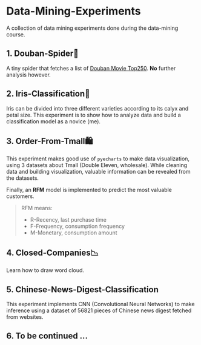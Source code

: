 # Data-Mining-Experiments

A collection of data mining experiments done during the data\-mining course\.

## 1\. Douban\-Spider👻

A tiny spider that fetches a list of [Douban Movie Top250](https://movie.douban.com/top250)\. **No** further analysis however\.

## 2\. Iris\-Classification🎉

Iris can be divided into three different varieties according to its calyx and petal size\. This experiment is to show how to analyze data and build a classification model as a novice (me)\.

## 3\. Order\-From\-Tmall🛍

This experiment makes good use of `pyecharts` to make data visualization, using 3 datasets about Tmall (Double Eleven, wholesale)\. While cleaning data and building visualization, valuable information can be revealed from the datasets\. 

Finally, an **RFM** model is implemented to predict the most valuable customers\.

> RFM means:
>
> - R-Recency, last purchase time 
> - F-Frequency, consumption frequency
> - M-Monetary, consumption amount

## 4\. Closed\-Companies📉

Learn how to draw word cloud\.

## 5\. Chinese\-News\-Digest\-Classification

This experiment implements CNN (Convolutional Neural Networks) to make inference using a dataset of 56821 pieces of Chinese news digest fetched from websites\.

## 6\. To be continued ... 